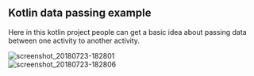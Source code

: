   ## Kotlin data passing example</br>
  Here in this kotlin project people can get a basic idea about passing data between one activity  to another activity.

![screenshot_20180723-182801](https://user-images.githubusercontent.com/20737162/43078146-3c95e0e6-8ea7-11e8-9017-66130b598d74.png)  
![screenshot_20180723-182806](https://user-images.githubusercontent.com/20737162/43078416-fc073c0e-8ea7-11e8-8223-54c5e1fdd3d2.png)
